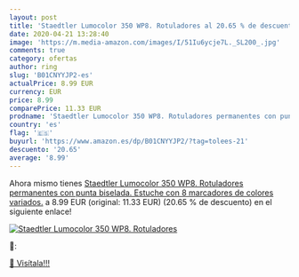 ```yaml
---
layout: post
title: 'Staedtler Lumocolor 350 WP8. Rotuladores al 20.65 % de descuento'
date: 2020-04-21 13:28:40
image: 'https://m.media-amazon.com/images/I/51Iu6ycje7L._SL200_.jpg'
comments: true
category: ofertas
author: ring
slug: 'B01CNYYJP2-es'
actualPrice: 8.99 EUR
currency: EUR
price: 8.99
comparePrice: 11.33 EUR
prodname: 'Staedtler Lumocolor 350 WP8. Rotuladores permanentes con punta biselada. Estuche con 8 marcadores de colores variados.'
country: 'es'
flag: '🇪🇸'
buyurl: 'https://www.amazon.es/dp/B01CNYYJP2/?tag=tolees-21'
descuento: '20.65'
average: '8.99'
---
```


Ahora mismo tienes [Staedtler Lumocolor 350 WP8. Rotuladores permanentes con punta biselada. Estuche con 8 marcadores de colores variados.](https://www.amazon.es/dp/B01CNYYJP2/?tag=tolees-21) a 8.99 EUR (original: 11.33 EUR) (20.65 %  de descuento) en el siguiente enlace!

[![Staedtler Lumocolor 350 WP8. Rotuladores](https://m.media-amazon.com/images/I/51Iu6ycje7L._SL200_.jpg)](https://www.amazon.es/dp/B01CNYYJP2/?tag=tolees-21)

🔎:


[🛒 Visítala!!!](https://www.amazon.es/dp/B01CNYYJP2/?tag=tolees-21)
